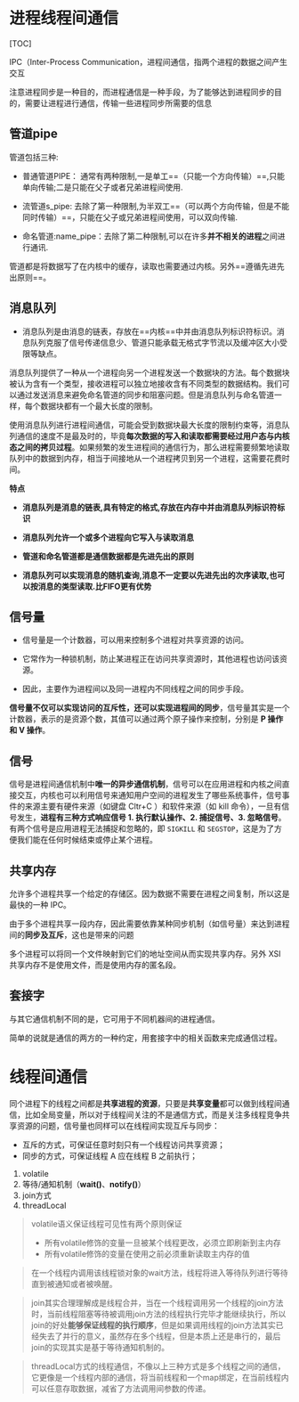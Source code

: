# 进程线程间通信

[TOC]

IPC（Inter-Process Communication，进程间通信，指两个进程的数据之间产生交互



注意进程同步是一种目的，而进程通信是一种手段，为了能够达到进程同步的目的，需要让进程进行通信，传输一些进程同步所需要的信息



## 管道pipe

管道包括三种:

- 普通管道PIPE： 通常有两种限制,一是单工==（只能一个方向传输）==,只能单向传输;二是只能在父子或者兄弟进程间使用.

- 流管道s_pipe: 去除了第一种限制,为半双工==（可以两个方向传输，但是不能同时传输）==，只能在父子或兄弟进程间使用，可以双向传输.

- 命名管道:name_pipe：去除了第二种限制,可以在许多**并不相关的进程**之间进行通讯.

管道都是将数据写了在内核中的缓存，读取也需要通过内核。另外==遵循先进先出原则==。





## 消息队列

- 消息队列是由消息的链表，存放在==内核==中并由消息队列标识符标识。消息队列克服了信号传递信息少、管道只能承载无格式字节流以及缓冲区大小受限等缺点。

消息队列提供了一种从一个进程向另一个进程发送一个数据块的方法。每个数据块被认为含有一个类型，接收进程可以独立地接收含有不同类型的数据结构。我们可以通过发送消息来避免命名管道的同步和阻塞问题。但是消息队列与命名管道一样，每个数据块都有一个最大长度的限制。



使用消息队列进行进程间通信，可能会受到数据块最大长度的限制约束等，消息队列通信的速度不是最及时的，毕竟**每次数据的写入和读取都需要经过用户态与内核态之间的拷贝过程**。如果频繁的发生进程间的通信行为，那么进程需要频繁地读取队列中的数据到内存，相当于间接地从一个进程拷贝到另一个进程，这需要花费时间。



**特点**

- **消息队列是消息的链表,具有特定的格式,存放在内存中并由消息队列标识符标识**

- **消息队列允许一个或多个进程向它写入与读取消息**

- **管道和命名管道都是通信数据都是先进先出的原则**

- **消息队列可以实现消息的随机查询,消息不一定要以先进先出的次序读取,也可以按消息的类型读取.比FIFO更有优势**



##  信号量

- 信号量是一个计数器，可以用来控制多个进程对共享资源的访问。

- 它常作为一种锁机制，防止某进程正在访问共享资源时，其他进程也访问该资源。

- 因此，主要作为进程间以及同一进程内不同线程之间的同步手段。



**信号量不仅可以实现访问的互斥性，还可以实现进程间的同步**，信号量其实是一个计数器，表示的是资源个数，其值可以通过两个原子操作来控制，分别是 **P 操作和 V 操作**。



## 信号

信号是进程间通信机制中**唯一的异步通信机制**，信号可以在应用进程和内核之间直接交互，内核也可以利用信号来通知用户空间的进程发生了哪些系统事件，信号事件的来源主要有硬件来源（如键盘 Cltr+C ）和软件来源（如 kill 命令），一旦有信号发生，**进程有三种方式响应信号 1. 执行默认操作、2. 捕捉信号、3. 忽略信号**。有两个信号是应用进程无法捕捉和忽略的，即 `SIGKILL` 和 `SEGSTOP`，这是为了方便我们能在任何时候结束或停止某个进程。





## 共享内存

允许多个进程共享一个给定的存储区。因为数据不需要在进程之间复制，所以这是最快的一种 IPC。

由于多个进程共享一段内存，因此需要依靠某种同步机制（如信号量）来达到进程间的**同步及互斥**，这也是带来的问题

多个进程可以将同一个文件映射到它们的地址空间从而实现共享内存。另外 XSI 共享内存不是使用文件，而是使用内存的匿名段。



## 套接字

与其它通信机制不同的是，它可用于不同机器间的进程通信。

 简单的说就是通信的两⽅的⼀种约定，⽤套接字中的相关函数来完成通信过程。





# 线程间通信

同个进程下的线程之间都是**共享进程的资源**，只要是**共享变量**都可以做到线程间通信，比如全局变量，所以对于线程间关注的不是通信方式，而是关注多线程竞争共享资源的问题，信号量也同样可以在线程间实现互斥与同步：

- 互斥的方式，可保证任意时刻只有一个线程访问共享资源；
- 同步的方式，可保证线程 A 应在线程 B 之前执行；

1. volatile
2. 等待/通知机制（**wait()**、**notify()**）
3. join方式
4. threadLocal

> volatile语义保证线程可见性有两个原则保证
>
> - 所有volatile修饰的变量一旦被某个线程更改，必须立即刷新到主内存
> - 所有volatile修饰的变量在使用之前必须重新读取主内存的值

> 在一个线程内调用该线程锁对象的wait方法，线程将进入等待队列进行等待直到被通知或者被唤醒。

> join其实合理理解成是线程合并，当在一个线程调用另一个线程的join方法时，当前线程阻塞等待被调用join方法的线程执行完毕才能继续执行，所以join的好处**能够保证线程的执行顺序**，但是如果调用线程的join方法其实已经失去了并行的意义，虽然存在多个线程，但是本质上还是串行的，最后join的实现其实是基于等待通知机制的。

> threadLocal方式的线程通信，不像以上三种方式是多个线程之间的通信，它更像是一个线程内部的通信，将当前线程和一个map绑定，在当前线程内可以任意存取数据，减省了方法调用间参数的传递。
